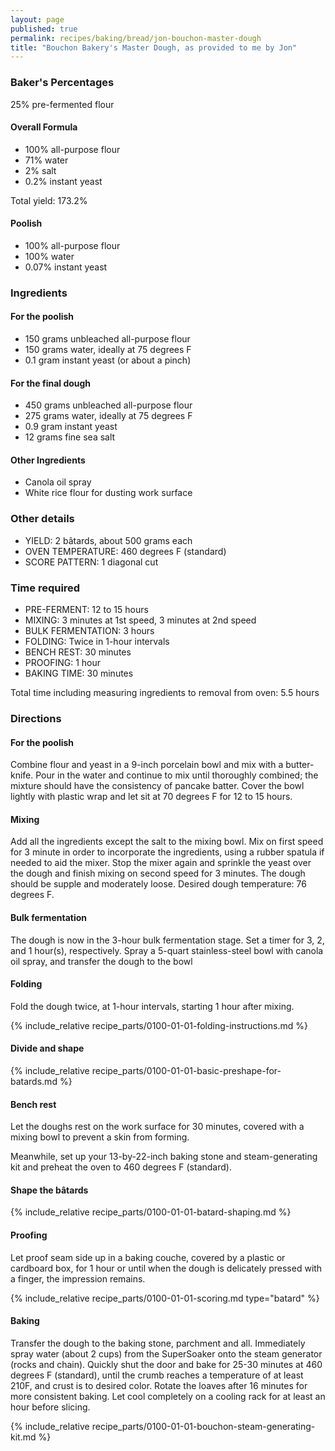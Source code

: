 ```yaml
---
layout: page
published: true
permalink: recipes/baking/bread/jon-bouchon-master-dough
title: "Bouchon Bakery's Master Dough, as provided to me by Jon"
---
```


### Baker's Percentages
25% pre-fermented flour

#### Overall Formula
* 100% all-purpose flour
* 71% water
* 2% salt
* 0.2% instant yeast

Total yield: 173.2%

#### Poolish
* 100% all-purpose flour
* 100% water
* 0.07% instant yeast

### Ingredients
#### For the poolish
* 150 grams unbleached all-purpose flour
* 150 grams water, ideally at 75 degrees F
* 0.1 gram instant yeast (or about a pinch)

#### For the final dough
* 450 grams unbleached all-purpose flour
* 275 grams water, ideally at 75 degrees F
* 0.9 gram instant yeast
* 12 grams fine sea salt

#### Other Ingredients
* Canola oil spray
* White rice flour for dusting work surface

### Other details
* YIELD: 2 bâtards, about 500 grams each
* OVEN TEMPERATURE: 460 degrees F (standard)
* SCORE PATTERN: 1 diagonal cut

### Time required
* PRE-FERMENT: 12 to 15 hours
* MIXING: 3 minutes at 1st speed, 3 minutes at 2nd speed
* BULK FERMENTATION: 3 hours
* FOLDING: Twice in 1-hour intervals
* BENCH REST: 30 minutes
* PROOFING: 1 hour
* BAKING TIME: 30 minutes

Total time including measuring ingredients to removal from oven:
5.5 hours

### Directions
#### For the poolish
Combine flour and yeast in a 9-inch porcelain bowl and mix with a butter-knife. Pour in the water and continue to mix until thoroughly combined; the mixture should have the consistency of pancake batter. Cover the bowl lightly with plastic wrap and let sit at 70 degrees F for 12 to 15 hours. 

#### Mixing
Add all the ingredients except the salt to the mixing bowl. Mix on first speed for 3 minute in order to incorporate the ingredients, using a rubber spatula if needed to aid the mixer. Stop the mixer again and sprinkle the yeast over the dough and finish mixing on second speed for 3 minutes. The dough should be supple and moderately loose. Desired dough temperature: 76 degrees F. 

#### Bulk fermentation
The dough is now in the 3-hour bulk fermentation stage. Set a timer for 3, 2, and 1 hour(s), respectively. Spray a 5-quart stainless-steel bowl with canola oil spray, and transfer the dough to the bowl

#### Folding
Fold the dough twice, at 1-hour intervals, starting 1 hour after mixing. 

{% include_relative recipe_parts/0100-01-01-folding-instructions.md %}

#### Divide and shape
{% include_relative recipe_parts/0100-01-01-basic-preshape-for-batards.md %}

#### Bench rest
Let the doughs rest on the work surface for 30 minutes, covered with a mixing bowl to prevent a skin from forming.

Meanwhile, set up your 13-by-22-inch baking stone and steam-generating kit and preheat the oven to 460 degrees F (standard).

#### Shape the bâtards
{% include_relative recipe_parts/0100-01-01-batard-shaping.md %}

#### Proofing

Let proof seam side up in a baking couche, covered by a plastic or cardboard box, for 1 hour or until when the dough is delicately pressed with a finger, the impression remains.

{% include_relative recipe_parts/0100-01-01-scoring.md type="batard" %}

#### Baking

Transfer the dough to the baking stone, parchment and all. Immediately spray water (about 2 cups) from the SuperSoaker onto the steam generator (rocks and chain). Quickly shut the door and bake for 25-30 minutes at 460 degrees F (standard), until the crumb reaches a temperature of at least 210F, and crust is to desired color. Rotate the loaves after 16 minutes for more consistent baking. Let cool completely on a cooling rack for at least an hour before slicing.

{% include_relative recipe_parts/0100-01-01-bouchon-steam-generating-kit.md %}
